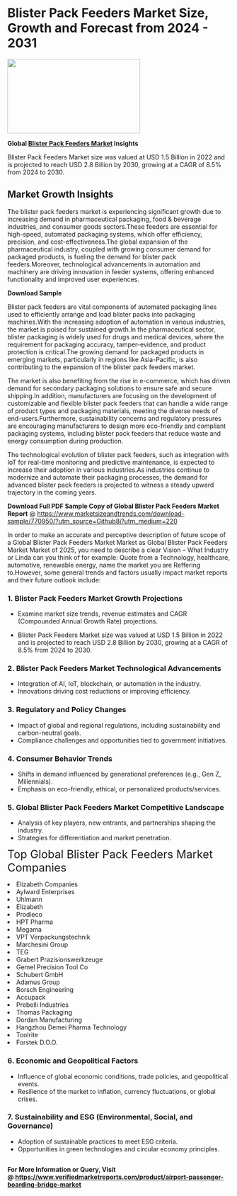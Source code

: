 <H1>Blister Pack Feeders Market Size, Growth and Forecast from 2024 - 2031</H1><img class="aligncenter size-medium wp-image-584254" src="https://thirdeyenews.in/wp-content/uploads/2024/09/Global-Market-Research-300x168.jpeg" alt="" width="300" height="168" /><p><strong>Global&nbsp;<a href="https://www.marketsizeandtrends.com/download-sample/770950/?utm_source=Github8j?utm_medium=220">Blister Pack Feeders Market</a> Insights</strong></p><p>Blister Pack Feeders Market size was valued at USD 1.5 Billion in 2022 and is projected to reach USD 2.8 Billion by 2030, growing at a CAGR of 8.5% from 2024 to 2030.</p><p><h2>Market Growth Insights</h2> <p>The blister pack feeders market is experiencing significant growth due to increasing demand in pharmaceutical packaging, food & beverage industries, and consumer goods sectors.These feeders are essential for high-speed, automated packaging systems, which offer efficiency, precision, and cost-effectiveness.The global expansion of the pharmaceutical industry, coupled with growing consumer demand for packaged products, is fueling the demand for blister pack feeders.Moreover, technological advancements in automation and machinery are driving innovation in feeder systems, offering enhanced functionality and improved user experiences.</p> <p><strong>Download Sample</strong></p> <p>Blister pack feeders are vital components of automated packaging lines used to efficiently arrange and load blister packs into packaging machines.With the increasing adoption of automation in various industries, the market is poised for sustained growth.In the pharmaceutical sector, blister packaging is widely used for drugs and medical devices, where the requirement for packaging accuracy, tamper-evidence, and product protection is critical.The growing demand for packaged products in emerging markets, particularly in regions like Asia-Pacific, is also contributing to the expansion of the blister pack feeders market.</p> <p>The market is also benefiting from the rise in e-commerce, which has driven demand for secondary packaging solutions to ensure safe and secure shipping.In addition, manufacturers are focusing on the development of customizable and flexible blister pack feeders that can handle a wide range of product types and packaging materials, meeting the diverse needs of end-users.Furthermore, sustainability concerns and regulatory pressures are encouraging manufacturers to design more eco-friendly and compliant packaging systems, including blister pack feeders that reduce waste and energy consumption during production.</p> <p>The technological evolution of blister pack feeders, such as integration with IoT for real-time monitoring and predictive maintenance, is expected to increase their adoption in various industries.As industries continue to modernize and automate their packaging processes, the demand for advanced blister pack feeders is projected to witness a steady upward trajectory in the coming years.</p> <p><span class=""><strong>Download Full PDF Sample Copy of Global Blister Pack Feeders Market Report</strong> @ <a href="https://www.marketsizeandtrends.com/download-sample/770950/?utm_source=Github8j?utm_medium=220" target="_blank">https://www.marketsizeandtrends.com/download-sample/770950/?utm_source=Github8j?utm_medium=220</a></span></p><p>In order to make an accurate and perceptive description of future scope of a Global&nbsp;Blister Pack Feeders Market Market as Global&nbsp;Blister Pack Feeders Market Market of 2025, you need to describe a clear Vision &ndash; What Industry or Linda can you think of for example: Quote from a Technology, healthcare, automotive, renewable energy, name the market you are Reffering to.However, some general trends and factors usually impact market reports and their future outlook include:</p><h3>1.&nbsp;<strong>Blister Pack Feeders Market Growth Projections</strong></h3><ul><li>Examine market size trends, revenue estimates and CAGR (Compounded Annual Growth Rate) projections.</li><li><p>Blister Pack Feeders Market size was valued at USD 1.5 Billion in 2022 and is projected to reach USD 2.8 Billion by 2030, growing at a CAGR of 8.5% from 2024 to 2030.</p></li></ul><h3>2.&nbsp;<strong>Blister Pack Feeders Market Technological Advancements</strong></h3><ul><li>Integration of AI, IoT, blockchain, or automation in the industry.</li><li>Innovations driving cost reductions or improving efficiency.</li></ul><h3>3.&nbsp;<strong>Regulatory and Policy Changes</strong></h3><ul><li>Impact of global and regional regulations, including sustainability and carbon-neutral goals.</li><li>Compliance challenges and opportunities tied to government initiatives.</li></ul><h3>4.&nbsp;<strong>Consumer Behavior Trends</strong></h3><ul><li>Shifts in demand influenced by generational preferences (e.g., Gen Z, Millennials).</li><li>Emphasis on eco-friendly, ethical, or personalized products/services.</li></ul><h3>5.&nbsp;<strong>Global Blister Pack Feeders Market Competitive Landscape</strong></h3><ul><li>Analysis of key players, new entrants, and partnerships shaping the industry.</li><li>Strategies for differentiation and market penetration.</li></ul><p data-pm-slice="1 1 []"><span style="color: inherit; font-family: inherit; font-size: 25px;">Top Global Blister Pack Feeders Market Companies</span></p><div class="" data-test-id=""><p><li>Elizabeth Companies</li><li> Aylward Enterprises</li><li> Uhlmann</li><li> Elizabeth</li><li> Prodieco</li><li> HPT Pharma</li><li> Megama</li><li> VPT Verpackungstechnik</li><li> Marchesini Group</li><li> TEG</li><li> Grabert Prazisionswerkzeuge</li><li> Gemel Precision Tool Co</li><li> Schubert GmbH</li><li> Adamus Group</li><li> Borsch Engineering</li><li> Accupack</li><li> Prebelli Industries</li><li> Thomas Packaging</li><li> Dordan Manufacturing</li><li> Hangzhou Demei Pharma Technology</li><li> Toolrite</li><li> Forstek D.O.O.</li></p></div><h3>6.&nbsp;<strong>Economic and Geopolitical Factors</strong></h3><ul><li>Influence of global economic conditions, trade policies, and geopolitical events.</li><li>Resilience of the market to inflation, currency fluctuations, or global crises.</li></ul><h3>7.&nbsp;<strong>Sustainability and ESG (Environmental, Social, and Governance)</strong></h3><ul><li>Adoption of sustainable practices to meet ESG criteria.</li><li>Opportunities in green technologies and circular economy principles.</li></ul><h2><strong style="font-size: 14px;">For More Information or Query, Visit @&nbsp;</strong><a style="background-color: #ffffff; font-size: 14px;" href="https://www.marketsizeandtrends.com/report/blister-pack-feeders-market/" target="_blank">https://www.verifiedmarketreports.com/product/airport-passenger-boarding-bridge-market</a></h2>